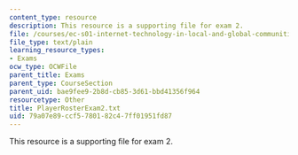 ```yaml
---
content_type: resource
description: This resource is a supporting file for exam 2.
file: /courses/ec-s01-internet-technology-in-local-and-global-communities-spring-2005-summer-2005/79a07e89ccf5780182c47ff01951fd87_PlayerRosterExam2.txt
file_type: text/plain
learning_resource_types:
- Exams
ocw_type: OCWFile
parent_title: Exams
parent_type: CourseSection
parent_uid: bae9fee9-2b8d-cb85-3d61-bbd41356f964
resourcetype: Other
title: PlayerRosterExam2.txt
uid: 79a07e89-ccf5-7801-82c4-7ff01951fd87
---
```

This resource is a supporting file for exam 2.

